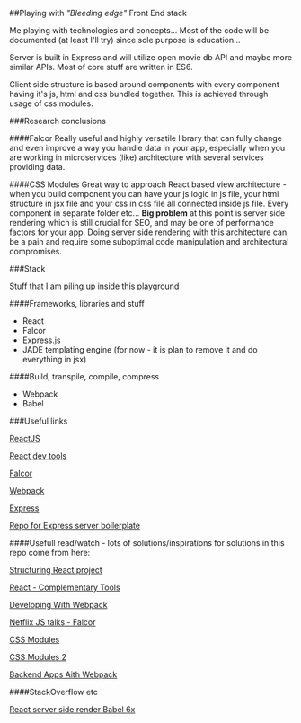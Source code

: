##Playing with *"Bleeding edge"* Front End stack

Me playing with technologies and concepts... Most of the code will be documented (at least I'll try) since sole purpose is education...

Server is built in Express and will utilize open movie db API and maybe more similar APIs. Most of core stuff are written in ES6.

Client side structure is based around components with every component having it's js, html and css bundled together. This is achieved through usage of css modules.

###Research conclusions

####Falcor
Really useful and highly versatile library that can fully change and even improve a way you handle data in your app, especially when you are working in microservices (like) architecture with several services providing data.

####CSS Modules
Great way to approach React based view architecture - when you build component you can have your js logic in js file, your html structure in jsx file and your css in css file all connected inside js file. Every component in separate folder etc... **Big problem** at this point is server side rendering which is still crucial for SEO, and may be one of performance factors for your app. Doing server side rendering with this architecture can be a pain and require some suboptimal code manipulation and architectural compromises.


###Stack

Stuff that I am piling up inside this playground

####Frameworks, libraries and stuff

* React
* Falcor
* Express.js
* JADE templating engine (for now - it is plan to remove it and do everything in jsx)

####Build, transpile, compile, compress

* Webpack
* Babel

###Useful links

[ReactJS](http://facebook.github.io/react/)

[React dev tools](http://facebook.github.io/react/blog/2015/09/02/new-react-developer-tools.html)

[Falcor](http://netflix.github.io/falcor/)

[Webpack](http://webpack.github.io/)

[Express](http://expressjs.com/en/index.html)

[Repo for Express server boilerplate](https://github.com/metaphorical/quantum-boilerplate)


####Usefull read/watch - lots of solutions/inspirations for solutions in this repo come from here:

[Structuring React project](http://reactjsnews.com/structuring-react-projects/)

[React - Complementary Tools](https://github.com/facebook/react/wiki/Complementary-Tools)

[Developing With Webpack](http://survivejs.com/webpack_react/developing_with_webpack/)

[Netflix JS talks - Falcor](https://www.youtube.com/watch?v=z8UgDZ4rXBU)

[CSS Modules](http://glenmaddern.com/articles/css-modules)

[CSS Modules 2](http://www.sitepoint.com/understanding-css-modules-methodology/)

[Backend Apps Aith Webpack](http://jlongster.com/Backend-Apps-with-Webpack--Part-I)



####StackOverflow etc

[React server side render Babel 6x](http://stackoverflow.com/questions/33472258/react-serverside-rendering-unexpected-token-jsx-and-babel)
